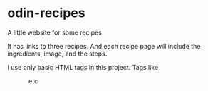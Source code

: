 # odin-recipes
A little website for some recipes

It has links to three recipes. And each recipe page will include the ingredients, image, and the steps. 

I use only basic HTML tags in this project. Tags like <p> <ul> <ol> <a> etc
